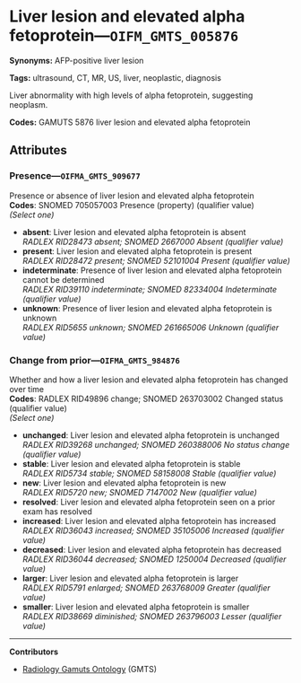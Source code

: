# Liver lesion and elevated alpha fetoprotein—`OIFM_GMTS_005876`

**Synonyms:** AFP-positive liver lesion

**Tags:** ultrasound, CT, MR, US, liver, neoplastic, diagnosis

Liver abnormality with high levels of alpha fetoprotein, suggesting neoplasm.

**Codes:** GAMUTS 5876 liver lesion and elevated alpha fetoprotein

## Attributes

### Presence—`OIFMA_GMTS_909677`

Presence or absence of liver lesion and elevated alpha fetoprotein  
**Codes**: SNOMED 705057003 Presence (property) (qualifier value)  
*(Select one)*

- **absent**: Liver lesion and elevated alpha fetoprotein is absent  
_RADLEX RID28473 absent; SNOMED 2667000 Absent (qualifier value)_
- **present**: Liver lesion and elevated alpha fetoprotein is present  
_RADLEX RID28472 present; SNOMED 52101004 Present (qualifier value)_
- **indeterminate**: Presence of liver lesion and elevated alpha fetoprotein cannot be determined  
_RADLEX RID39110 indeterminate; SNOMED 82334004 Indeterminate (qualifier value)_
- **unknown**: Presence of liver lesion and elevated alpha fetoprotein is unknown  
_RADLEX RID5655 unknown; SNOMED 261665006 Unknown (qualifier value)_

### Change from prior—`OIFMA_GMTS_984876`

Whether and how a liver lesion and elevated alpha fetoprotein has changed over time  
**Codes**: RADLEX RID49896 change; SNOMED 263703002 Changed status (qualifier value)  
*(Select one)*

- **unchanged**: Liver lesion and elevated alpha fetoprotein is unchanged  
_RADLEX RID39268 unchanged; SNOMED 260388006 No status change (qualifier value)_
- **stable**: Liver lesion and elevated alpha fetoprotein is stable  
_RADLEX RID5734 stable; SNOMED 58158008 Stable (qualifier value)_
- **new**: Liver lesion and elevated alpha fetoprotein is new  
_RADLEX RID5720 new; SNOMED 7147002 New (qualifier value)_
- **resolved**: Liver lesion and elevated alpha fetoprotein seen on a prior exam has resolved  
- **increased**: Liver lesion and elevated alpha fetoprotein has increased  
_RADLEX RID36043 increased; SNOMED 35105006 Increased (qualifier value)_
- **decreased**: Liver lesion and elevated alpha fetoprotein has decreased  
_RADLEX RID36044 decreased; SNOMED 1250004 Decreased (qualifier value)_
- **larger**: Liver lesion and elevated alpha fetoprotein is larger  
_RADLEX RID5791 enlarged; SNOMED 263768009 Greater (qualifier value)_
- **smaller**: Liver lesion and elevated alpha fetoprotein is smaller  
_RADLEX RID38669 diminished; SNOMED 263796003 Lesser (qualifier value)_

---

**Contributors**

- [Radiology Gamuts Ontology](https://gamuts.net/) (GMTS)